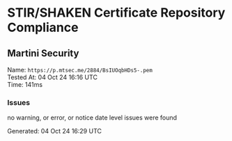 # STIR/SHAKEN Certificate Repository Compliance

## Martini Security

Name: `https://p.mtsec.me/2884/BsIUOqbHDs5-.pem`\
Tested At: 04 Oct 24 16:16 UTC\
Time: 141ms

### Issues

no warning, or error, or notice date level issues were found

Generated: 04 Oct 24 16:29 UTC